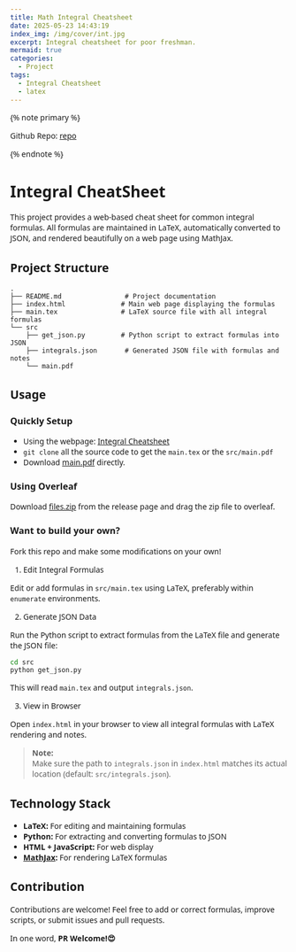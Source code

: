 ```yaml
---
title: Math Integral Cheatsheet
date: 2025-05-23 14:43:19
index_img: /img/cover/int.jpg
excerpt: Integral cheatsheet for poor freshman.
mermaid: true
categories:
  - Project
tags:
  - Integral Cheatsheet
  - latex
---
```


<style>
  html, body, .markdown-body {
    font-family: Georgia, sans, serif;
  }
</style>

{% note primary %}

Github Repo: [repo](https://github.com/xiyuanyang-code/Integral-CheatSheet)

{% endnote %}

# Integral CheatSheet

This project provides a web-based cheat sheet for common integral formulas. All formulas are maintained in LaTeX, automatically converted to JSON, and rendered beautifully on a web page using MathJax.

## Project Structure

```plaintext
.
├── README.md				 # Project documentation
├── index.html				# Main web page displaying the formulas
├── main.tex				# LaTeX source file with all integral formulas
└── src
    ├── get_json.py			# Python script to extract formulas into JSON
    ├── integrals.json		 # Generated JSON file with formulas and notes
    └── main.pdf
```

## Usage

### Quickly Setup

- Using the webpage: [Integral Cheatsheet](https://xiyuanyang-code.github.io/Integral-CheatSheet/)
- `git clone` all the source code to get the `main.tex` or the `src/main.pdf`
- Download [main.pdf](https://github.com/xiyuanyang-code/Integral-CheatSheet/releases/download/v1.1.0/main.pdf) directly.

### Using Overleaf

Download [files.zip](https://github.com/xiyuanyang-code/Integral-CheatSheet/releases/download/v1.1.0/files.zip) from the release page and drag the zip file to overleaf.

### Want to build your own?

Fork this repo and make some modifications on your own!

1. Edit Integral Formulas

Edit or add formulas in `src/main.tex` using LaTeX, preferably within `enumerate` environments.

2. Generate JSON Data

Run the Python script to extract formulas from the LaTeX file and generate the JSON file:

```bash
cd src
python get_json.py
```

This will read `main.tex` and output `integrals.json`.

3. View in Browser

Open `index.html` in your browser to view all integral formulas with LaTeX rendering and notes.

> **Note:**  
> Make sure the path to `integrals.json` in `index.html` matches its actual location (default: `src/integrals.json`).

## Technology Stack

- **LaTeX:** For editing and maintaining formulas
- **Python:** For extracting and converting formulas to JSON
- **HTML + JavaScript:** For web display
- **[MathJax](https://www.mathjax.org/):** For rendering LaTeX formulas

## Contribution

Contributions are welcome! Feel free to add or correct formulas, improve scripts, or submit issues and pull requests.

In one word, **PR Welcome!😍**
